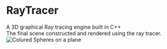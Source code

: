 # RayTracer
A 3D graphical Ray tracing engine built in C++  
The final scene constructed and rendered using the ray tracer.![Colured Spheres on a plane](https://github.com/Puneeth-A-R/RayTracer/blob/main/images/Image.jpg?raw=true)
